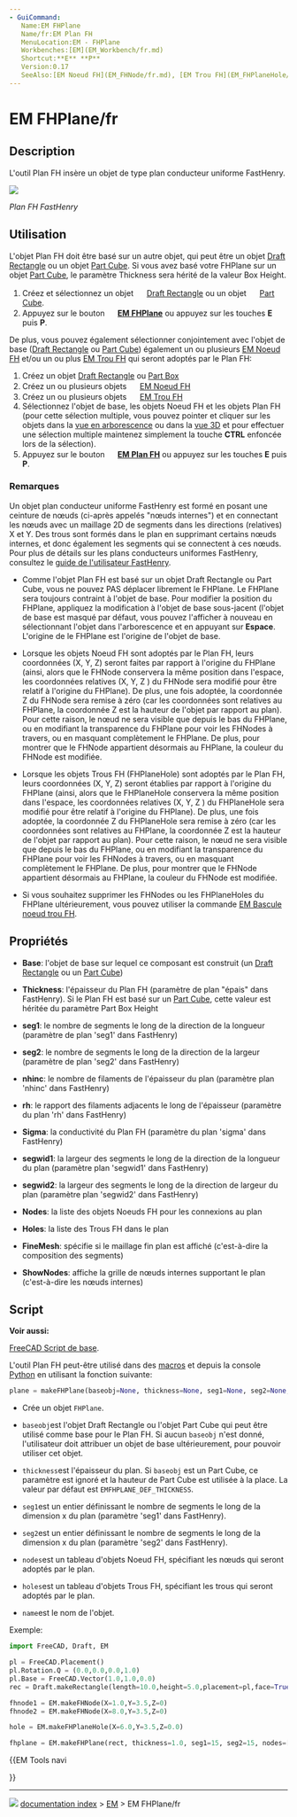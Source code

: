 ```yaml
---
- GuiCommand:
   Name:EM FHPlane
   Name/fr:EM Plan FH
   MenuLocation:EM - FHPlane
   Workbenches:[EM](EM_Workbench/fr.md)
   Shortcut:**E** **P**
   Version:0.17
   SeeAlso:[EM Noeud FH](EM_FHNode/fr.md), [EM Trou FH](EM_FHPlaneHole/fr.md), [EM Bascule noeud trou FH](EM_FHPlaneAddRemoveNodeHole/fr.md)
---
```


# EM FHPlane/fr

## Description

L\'outil Plan FH insère un objet de type plan conducteur uniforme FastHenry.

![](images/EM_FHPlane_Example.png )



*Plan FH FastHenry*

## Utilisation

L\'objet Plan FH doit être basé sur un autre objet, qui peut être un objet [Draft Rectangle](Draft_Rectangle/fr.md) ou un objet [Part Cube](Part_Box/fr.md). Si vous avez basé votre FHPlane sur un objet [Part Cube](Part_Box/fr.md), le paramètre Thickness sera hérité de la valeur Box Height.

1.  Créez et sélectionnez un objet <img alt="" src=images/Draft_Rectangle.svg  style="width:16px;"> [Draft Rectangle](Draft_Rectangle/fr.md) ou un objet <img alt="" src=images/Part_Box.svg  style="width:16px;"> [Part Cube](Part_Box/fr.md).
2.  Appuyez sur le bouton **<img src="images/EM_FHPlane.svg" width=16px> [EM FHPlane](EM_FHPlane/fr.md)** ou appuyez sur les touches **E** puis **P**.

De plus, vous pouvez également sélectionner conjointement avec l\'objet de base ([Draft Rectangle](Draft_Rectangle/fr.md) ou [Part Cube](Part_Box/fr.md)) également un ou plusieurs [EM Noeud FH](EM_FHNode/fr.md) et/ou un ou plus [EM Trou FH](EM_FHPlaneHole/fr.md) qui seront adoptés par le Plan FH:

1.  Créez un objet [Draft Rectangle](Draft_Rectangle/fr.md) ou [Part Box](Part_Box/fr.md)
2.  Créez un ou plusieurs objets <img alt="" src=images/EM_FHNode.svg  style="width:16px;"> [EM Noeud FH](EM_FHNode/fr.md)
3.  Créez un ou plusieurs objets <img alt="" src=images/EM_FHPlaneHole.svg  style="width:16px;"> [EM Trou FH](EM_FHPlaneHole/fr.md)
4.  Sélectionnez l\'objet de base, les objets Noeud FH et les objets Plan FH (pour cette sélection multiple, vous pouvez pointer et cliquer sur les objets dans la [vue en arborescence](Tree_view/fr.md) ou dans la [vue 3D](3D_view/fr.md) et pour effectuer une sélection multiple maintenez simplement la touche **CTRL** enfoncée lors de la sélection).
5.  Appuyez sur le bouton **<img src="images/_EM_FHPlane.svg" width=16px> [EM Plan FH](EM_FHPlane/fr.md)** ou appuyez sur les touches **E** puis **P**.

### Remarques

Un objet plan conducteur uniforme FastHenry est formé en posant une ceinture de nœuds (ci-après appelés \"nœuds internes\") et en connectant les nœuds avec un maillage 2D de segments dans les directions (relatives) X et Y. Des trous sont formés dans le plan en supprimant certains nœuds internes, et donc également les segments qui se connectent à ces nœuds. Pour plus de détails sur les plans conducteurs uniformes FastHenry, consultez le [guide de l\'utilisateur FastHenry](https://www.fastfieldsolvers.com/documentation.htm).

-   Comme l\'objet Plan FH est basé sur un objet Draft Rectangle ou Part Cube, vous ne pouvez PAS déplacer librement le FHPlane. Le FHPlane sera toujours contraint à l\'objet de base. Pour modifier la position du FHPlane, appliquez la modification à l\'objet de base sous-jacent (l\'objet de base est masqué par défaut, vous pouvez l\'afficher à nouveau en sélectionnant l\'objet dans l\'arborescence et en appuyant sur **Espace**. L\'origine de le FHPlane est l\'origine de l\'objet de base.

-   Lorsque les objets Noeud FH sont adoptés par le Plan FH, leurs coordonnées (X, Y, Z) seront faites par rapport à l\'origine du FHPlane (ainsi, alors que le FHNode conservera la même position dans l\'espace, les coordonnées relatives (X, Y, Z ) du FHNode sera modifié pour être relatif à l\'origine du FHPlane). De plus, une fois adoptée, la coordonnée Z du FHNode sera remise à zéro (car les coordonnées sont relatives au FHPlane, la coordonnée Z est la hauteur de l\'objet par rapport au plan). Pour cette raison, le nœud ne sera visible que depuis le bas du FHPlane, ou en modifiant la transparence du FHPlane pour voir les FHNodes à travers, ou en masquant complètement le FHPlane. De plus, pour montrer que le FHNode appartient désormais au FHPlane, la couleur du FHNode est modifiée.

-   Lorsque les objets Trous FH (FHPlaneHole) sont adoptés par le Plan FH, leurs coordonnées (X, Y, Z) seront établies par rapport à l\'origine du FHPlane (ainsi, alors que le FHPlaneHole conservera la même position dans l\'espace, les coordonnées relatives (X, Y, Z ) du FHPlaneHole sera modifié pour être relatif à l\'origine du FHPlane). De plus, une fois adoptée, la coordonnée Z du FHPlaneHole sera remise à zéro (car les coordonnées sont relatives au FHPlane, la coordonnée Z est la hauteur de l\'objet par rapport au plan). Pour cette raison, le nœud ne sera visible que depuis le bas du FHPlane, ou en modifiant la transparence du FHPlane pour voir les FHNodes à travers, ou en masquant complètement le FHPlane. De plus, pour montrer que le FHNode appartient désormais au FHPlane, la couleur du FHNode est modifiée.

-   Si vous souhaitez supprimer les FHNodes ou les FHPlaneHoles du FHPlane ultérieurement, vous pouvez utiliser la commande [EM Bascule noeud trou FH](EM_FHPlaneAddRemoveNodeHole/fr.md).

## Propriétés

-    **Base**: l\'objet de base sur lequel ce composant est construit (un [Draft Rectangle](Draft_Rectangle/fr.md) ou un [Part Cube](Part_Box/fr.md))

-    **Thickness**: l\'épaisseur du Plan FH (paramètre de plan \"épais\" dans FastHenry). Si le Plan FH est basé sur un [Part Cube](Part_Box/fr.md), cette valeur est héritée du paramètre Part Box Height

-    **seg1**: le nombre de segments le long de la direction de la longueur (paramètre de plan \'seg1\' dans FastHenry)

-    **seg2**: le nombre de segments le long de la direction de la largeur (paramètre de plan \'seg2\' dans FastHenry)

-    **nhinc**: le nombre de filaments de l\'épaisseur du plan (paramètre plan \'nhinc\' dans FastHenry)

-    **rh**: le rapport des filaments adjacents le long de l\'épaisseur (paramètre du plan \'rh\' dans FastHenry)

-    **Sigma**: la conductivité du Plan FH (paramètre du plan \'sigma\' dans FastHenry)

-    **segwid1**: la largeur des segments le long de la direction de la longueur du plan (paramètre plan \'segwid1\' dans FastHenry)

-    **segwid2**: la largeur des segments le long de la direction de largeur du plan (paramètre plan \'segwid2\' dans FastHenry)

-    **Nodes**: la liste des objets Noeuds FH pour les connexions au plan

-    **Holes**: la liste des Trous FH dans le plan

-    **FineMesh**: spécifie si le maillage fin plan est affiché (c\'est-à-dire la composition des segments)

-    **ShowNodes**: affiche la grille de nœuds internes supportant le plan (c\'est-à-dire les nœuds internes)

## Script


**Voir aussi:**

[FreeCAD Script de base](FreeCAD_Scripting_Basics/fr.md).

L\'outil Plan FH peut-être utilisé dans des [macros](Macros/fr.md) et depuis la console [Python](Python/fr.md) en utilisant la fonction suivante:


```python
plane = makeFHPlane(baseobj=None, thickness=None, seg1=None, seg2=None, nodes=[], holes=[], name='FHPlane')
```

-   Crée un objet `FHPlane`.

-    `baseobj`est l\'objet Draft Rectangle ou l\'objet Part Cube qui peut être utilisé comme base pour le Plan FH. Si aucun `baseobj` n\'est donné, l\'utilisateur doit attribuer un objet de base ultérieurement, pour pouvoir utiliser cet objet.

-    `thickness`est l\'épaisseur du plan. Si `baseobj` est un Part Cube, ce paramètre est ignoré et la hauteur de Part Cube est utilisée à la place. La valeur par défaut est `EMFHPLANE_DEF_THICKNESS`.

-    `seg1`est un entier définissant le nombre de segments le long de la dimension x du plan (paramètre \'seg1\' dans FastHenry).

-    `seg2`est un entier définissant le nombre de segments le long de la dimension x du plan (paramètre \'seg2\' dans FastHenry).

-    `nodes`est un tableau d\'objets Noeud FH, spécifiant les nœuds qui seront adoptés par le plan.

-    `holes`est un tableau d\'objets Trous FH, spécifiant les trous qui seront adoptés par le plan.

-    `name`est le nom de l\'objet.

Exemple:


```python
import FreeCAD, Draft, EM

pl = FreeCAD.Placement()
pl.Rotation.Q = (0.0,0.0,0.0,1.0)
pl.Base = FreeCAD.Vector(1.0,1.0,0.0)
rec = Draft.makeRectangle(length=10.0,height=5.0,placement=pl,face=True,support=None)

fhnode1 = EM.makeFHNode(X=1.0,Y=3.5,Z=0)
fhnode2 = EM.makeFHNode(X=8.0,Y=3.5,Z=0)

hole = EM.makeFHPlaneHole(X=6.0,Y=3.5,Z=0.0)

fhplane = EM.makeFHPlane(rect, thickness=1.0, seg1=15, seg2=15, nodes=[fhnode1, fhnode2], holes=[hole])
```





{{EM Tools navi

}}



---
![](images/Button_right.svg) [documentation index](../README.md) > [EM](Category_EM.md) > EM FHPlane/fr
